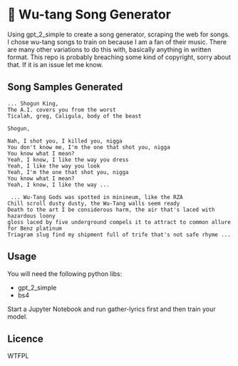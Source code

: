 # :open_hands: Wu-tang Song Generator

Using gpt_2_simple to create a song generator, scraping the web for songs. I chose wu-tang songs to train on because I am a fan of their music. There are many other variations to do this with, basically anything in written format. This repo is probably breaching some kind of copyright, sorry about that. If it is an issue let me know.

## Song Samples Generated

```
... Shogun King,
The A.I. covers you from the worst
Ticalah, greg, Caligula, body of the beast

Shogun,

Nah, I shot you, I killed you, nigga
You don't know me, I'm the one that shot you, nigga
You know what I mean?
Yeah, I know, I like the way you dress
Yeah, I like the way you look
Yeah, I'm the one that shot you, nigga
You know what I mean?
Yeah, I know, I like the way ...
```

```
 ... Wu-Tang Gods was spotted in minineum, like the RZA
Chill scroll dusty dusty, the Wu-Tang walls seem ready
Death to the art I be considerous harm, the air that's laced with hazardous loony
gloss laced by five underground compels it to attract to common allure for Benz platinum
Triagram slug find my shipment full of trife that's not safe rhyme ...
```

## Usage

You will need the following python libs:
 * gpt_2_simple
 * bs4
 
Start a Jupyter Notebook and run gather-lyrics first and then train your model.

## Licence

WTFPL